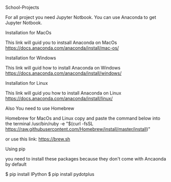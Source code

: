 School-Projects

For all project you need Jupyter Notbook.
You can use Anaconda to get Jupyter Notbook.

Installation for MacOs

This link will guid you to instsall Anaconda on MacOs
https://docs.anaconda.com/anaconda/install/mac-os/

Installation for Windows

This link will guid how to install Anaconda on Windows
https://docs.anaconda.com/anaconda/install/windows/

Installation for Linux

This link will guid you how to install Anaconda on Linux
https://docs.anaconda.com/anaconda/install/linux/


Also You need to use Homebrew 

Homebrew for MacOs and Linux 
copy and paste the command below into the terminal 
/usr/bin/ruby -e "$(curl -fsSL https://raw.githubusercontent.com/Homebrew/install/master/install)"

or use this link:
https://brew.sh

Using pip

you need to install these packages because they don't come with Ancaonda by default 

$ pip install IPython
$ pip install pydotplus
